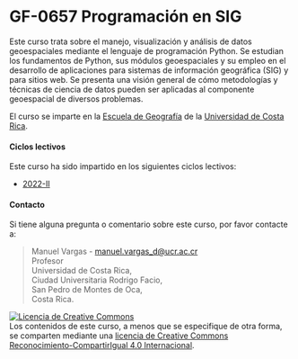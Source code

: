 # GF-0657 Programación en SIG

Este curso trata sobre el manejo, visualización y análisis de datos geoespaciales mediante el lenguaje de programación Python. Se estudian los fundamentos de Python, sus módulos geoespaciales y su empleo en el desarrollo de aplicaciones para sistemas de información geográfica (SIG) y para sitios web. Se presenta una visión general de cómo metodologías y técnicas de ciencia de datos pueden ser aplicadas al componente geoespacial de diversos problemas.

El curso se imparte en la [Escuela de Geografía](https://www.geografia.fcs.ucr.ac.cr/) de la [Universidad de Costa Rica](https://www.ucr.ac.cr/).

#### Ciclos lectivos

Este curso ha sido impartido en los siguientes ciclos lectivos:

- [2022-II](https://gf0657-programacionsig.github.io/2022-ii/)

#### Contacto

Si tiene alguna pregunta o comentario sobre este curso, por favor contacte a:

> Manuel Vargas - manuel.vargas_d@ucr.ac.cr  
Profesor  
Universidad de Costa Rica,  
Ciudad Universitaria Rodrigo Facio,  
San Pedro de Montes de Oca,  
Costa Rica.

<a rel="license" href="http://creativecommons.org/licenses/by-sa/4.0/"><img alt="Licencia de Creative Commons" style="border-width:0" src="https://i.creativecommons.org/l/by-sa/4.0/88x31.png" /></a><br />Los contenidos de este curso, a menos que se especifique de otra forma, se comparten mediante una <a rel="license" href="http://creativecommons.org/licenses/by-sa/4.0/">licencia de Creative Commons Reconocimiento-CompartirIgual 4.0 Internacional</a>.
